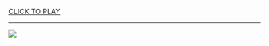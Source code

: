 
<a href="https://premium76.site?title=word_search_games_unblocked&ref=13M">CLICK TO PLAY</a></h3>
<hr>

<a href="https://premium76.site?title=word_search_games_unblocked&ref=13M"><img src="https://clearcache.store/games.png"></a>


